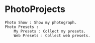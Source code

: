 # PhotoProjects  
	Photo Show : Show my photograph.  
	Photo Presets :   
		My Presets : Collect my presets.  
		Web Presets : Collect web presets.  
